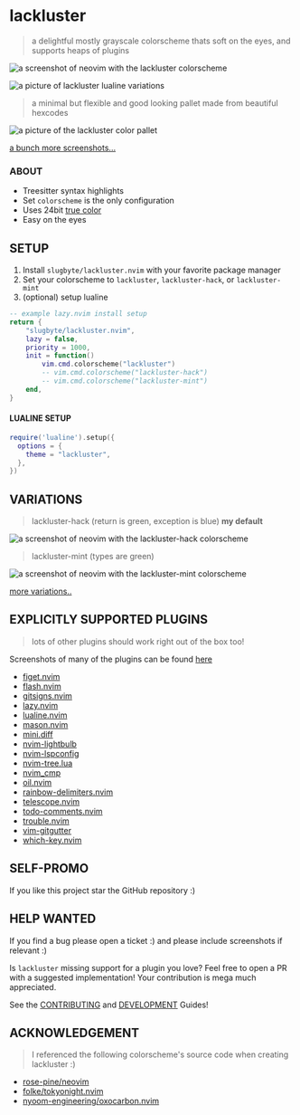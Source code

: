 # lackluster
> a delightful mostly grayscale colorscheme thats soft on the eyes, and supports heaps of plugins

![a screenshot of neovim with the lackluster colorscheme](https://raw.githubusercontent.com/slugbyte/lackluster.nvim/main/asset/img/lackluster.png)

![a picture of lackluster lualine variations](https://raw.githubusercontent.com/slugbyte/lackluster.nvim/main/asset/img/detail/lackluster-lualine.png)

> a minimal but flexible and good looking pallet made from beautiful hexcodes

![a picture of the lackluster color pallet](https://raw.githubusercontent.com/slugbyte/lackluster.nvim/main/asset/img/lackluster-pallet.png)

[a bunch more screenshots...](https://github.com/slugbyte/lackluster.nvim/blob/main/SCREENSHOT.md)

### ABOUT
* Treesitter syntax highlights
* Set `colorscheme` is the only configuration
* Uses 24bit [true color](https://en.wikipedia.org/wiki/ANSI_escape_code#24-bit)
* Easy on the eyes

## SETUP
1. Install `slugbyte/lackluster.nvim` with your favorite package manager
2. Set your colorscheme to `lackluster`, `lackluster-hack`, or `lackluster-mint`
3. (optional) setup lualine

```lua 
-- example lazy.nvim install setup
return {
    "slugbyte/lackluster.nvim",
    lazy = false,
    priority = 1000,
    init = function()
        vim.cmd.colorscheme("lackluster")
        -- vim.cmd.colorscheme("lackluster-hack")
        -- vim.cmd.colorscheme("lackluster-mint")
    end,
}
```

#### LUALINE SETUP
```lua
require('lualine').setup({
  options = {
    theme = "lackluster",
  },
})
```

## VARIATIONS
> lackluster-hack (return is green, exception is blue) **my default**

![a screenshot of neovim with the lackluster-hack colorscheme](https://raw.githubusercontent.com/slugbyte/lackluster.nvim/main/asset/img/theme/lackluster-hack.png)

> lackluster-mint (types are green)

![a screenshot of neovim with the lackluster-mint colorscheme](https://raw.githubusercontent.com/slugbyte/lackluster.nvim/main/asset/img/theme/lackluster-mint.png)

[more variations..](https://github.com/slugbyte/lackluster.nvim/blob/main/SCREENSHOT.md#experimental-variations)

## EXPLICITLY SUPPORTED PLUGINS
> lots of other plugins should work right out of the box too!

Screenshots of many of the plugins can be found [here](https://github.com/slugbyte/lackluster.nvim/blob/main/SCREENSHOT.md)

* [figet.nvim](https://github.com/j-hui/fidget.nvim)
* [flash.nvim](https://github.com/folke/flash.nvim)
* [gitsigns.nvim](https://github.com/lewis6991/gitsigns.nvim)
* [lazy.nvim](https://github.com/folke/lazy.nvim)
* [lualine.nvim](https://github.com/nvim-lualine/lualine.nvim)
* [mason.nvim](https://github.com/williamboman/mason.nvim)
* [mini.diff](https://github.com/echasnovski/mini.diff)
* [nvim-lightbulb](https://github.com/kosayoda/nvim-lightbulb)
* [nvim-lspconfig](https://github.com/neovim/nvim-lspconfig)
* [nvim-tree.lua](https://github.com/nvim-tree/nvim-tree.lua/tree/master?tab=readme-ov-file)
* [nvim\_cmp](https://github.com/hrsh7th/nvim-cmp)
* [oil.nvim](https://github.com/stevearc/oil.nvim)
* [rainbow-delimiters.nvim](https://github.com/HiPhish/rainbow-delimiters.nvim)
* [telescope.nvim](https://github.com/nvim-telescope/telescope.nvim)
* [todo-comments.nvim](https://github.com/folke/todo-comments.nvim)
* [trouble.nvim](https://github.com/folke/trouble.nvim)
* [vim-gitgutter](https://github.com/airblade/vim-gitgutter)
* [which-key.nvim](https://github.com/folke/which-key.nvim)

## SELF-PROMO
If you like this project star the GitHub repository :)

## HELP WANTED
If you find a bug please open a ticket :) and please include screenshots if relevant :)

Is `lackluster` missing support for a plugin you love? Feel free to open a PR with a
suggested implementation! Your contribution is mega much appreciated.

See the [CONTRIBUTING](https://github.com/slugbyte/lackluster.nvim/blob/main/CONTRIBUTING.md) and [DEVELOPMENT](https://github.com/slugbyte/lackluster.nvim/blob/main/DEVELOPMENT.md) Guides!

## ACKNOWLEDGEMENT
> I referenced the following colorscheme's source code when creating lackluster :)
* [rose-pine/neovim](https://github.com/rose-pine/neovim)
* [folke/tokyonight.nvim](https://github.com/folke/tokyonight.nvim/tree/main)
* [nyoom-engineering/oxocarbon.nvim](https://github.com/nyoom-engineering/oxocarbon.nvim)
